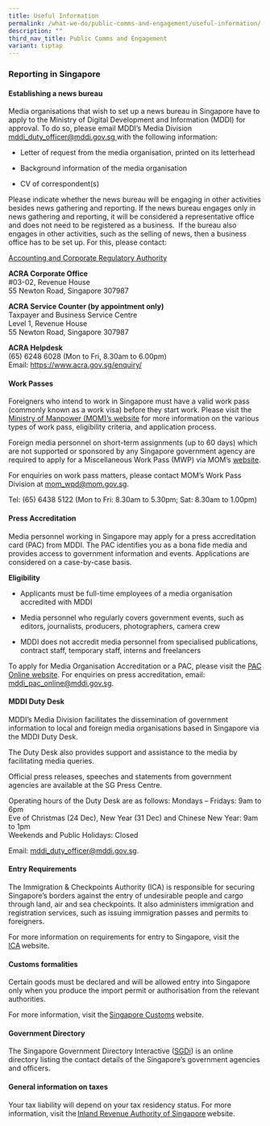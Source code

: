 ```yaml
---
title: Useful Information
permalink: /what-we-do/public-comms-and-engagement/useful-information/
description: ""
third_nav_title: Public Comms and Engagement
variant: tiptap
---
```

<h3>Reporting in Singapore</h3>
<h4>Establishing a news bureau</h4>
<p>Media organisations that wish to set up a news bureau in Singapore have
to apply to the Ministry of Digital Development and Information (MDDI)
for approval. To do so, please email MDDI’s Media Division <a href="mailto:mddi_duty_officer@mddi.gov.sg" rel="noopener noreferrer nofollow" target="_blank">mddi_duty_officer@mddi.gov.sg </a>with
the following information:</p>
<ul data-tight="true" class="tight">
<li>
<p>Letter of request from the media organisation, printed on its letterhead</p>
</li>
<li>
<p>Background information of the media organisation</p>
</li>
<li>
<p>CV of correspondent(s)</p>
</li>
</ul>
<p>Please indicate whether the news bureau will be engaging in other activities
besides news gathering and reporting. If the news bureau engages only in
news gathering and reporting, it will be considered a representative office
and does not need to be registered as a business.&nbsp; If the bureau also
engages in other activities, such as the selling of news, then a business
office has to be set up. For this, please contact:</p>
<p><a href="https://www.acra.gov.sg/" rel="noopener noreferrer nofollow" target="_blank">Accounting and Corporate Regulatory Authority</a>
</p>
<p><strong>ACRA Corporate Office</strong> 
<br>#03-02, Revenue House&nbsp;
<br>55 Newton Road, Singapore 307987</p>
<p><strong>ACRA Service Counter (by appointment only)</strong> 
<br>Taxpayer and Business Service Centre
<br>Level 1, Revenue House
<br>55 Newton Road, Singapore 307987</p>
<p><strong>ACRA Helpdesk</strong> 
<br>(65) 6248 6028 (Mon to Fri, 8.30am to 6.00pm)
<br>Email:&nbsp;<a href="https://www.acra.gov.sg/enquiry/" rel="noopener noreferrer nofollow" target="_blank">https://www.acra.gov.sg/enquiry/</a>
</p>
<h4>Work Passes</h4>
<p>Foreigners who intend to work in Singapore must have a valid work pass
(commonly known as a work visa) before they start work. Please visit the&nbsp;
<a href="https://www.mom.gov.sg/passes-and-permits" rel="noopener noreferrer nofollow" target="_blank">Ministry of Manpower (MOM)’s website</a>&nbsp;for more information on
the various types of work pass, eligibility criteria, and application process.</p>
<p>Foreign media personnel on short-term assignments (up to 60 days) which
are not supported or sponsored by any Singapore government agency are required
to apply for a Miscellaneous Work Pass (MWP) via MOM’s&nbsp;<a href="http://www.mom.gov.sg/passes-and-permits/miscellaneous-work-pass/apply-for-a-pass" rel="noopener noreferrer nofollow" target="_blank">website</a>.</p>
<p>For enquiries on work pass matters, please contact MOM’s Work Pass Division
at&nbsp;<a href="mailto:mom_wpd@mom.gov.sg" rel="noopener noreferrer nofollow" target="_blank">mom_wpd@mom.gov.sg</a>.</p>
<p>Tel: (65) 6438 5122 (Mon to Fri: 8.30am to 5.30pm; Sat: 8.30am to 1.00pm)</p>
<h4>Press Accreditation</h4>
<p>Media personnel working in Singapore may apply for a press accreditation
card (PAC) from MDDI. The PAC identifies you as a bona fide media and provides
access to government information and events. Applications are considered
on a case-by-case basis.</p>
<p><strong>Eligibility</strong>
</p>
<ul data-tight="true" class="tight">
<li>
<p>Applicants must be full-time employees of a media organisation accredited
with MDDI</p>
</li>
<li>
<p>Media personnel who regularly covers government events, such as editors,
journalists, producers, photographers, camera crew</p>
</li>
<li>
<p>MDDI does not accredit media personnel from specialised publications,
contract staff, temporary staff, interns and freelancers</p>
</li>
</ul>
<p>To apply for Media Organisation Accreditation or a PAC, please visit the
<a href="http://paconline.gov.sg" rel="noopener noreferrer nofollow" target="_blank">PAC Online&nbsp;website</a>. For enquiries on press accreditation, email:&nbsp;
<a href="mailto:MDDI_PAC_Online@mddi.gov.sg" rel="noopener noreferrer nofollow" target="_blank">mddi_pac_online@mddi.gov.sg</a>.</p>
<h4>MDDI Duty Desk</h4>
<p>MDDI’s Media Division facilitates the dissemination of government information
to local and foreign media organisations based in Singapore via the MDDI
Duty Desk.</p>
<p>The Duty Desk also provides support and assistance to the media by facilitating
media queries.</p>
<p>Official press releases, speeches and statements from government agencies
are available at the&nbsp;SG Press Centre.</p>
<p>Operating hours of the Duty Desk are as follows: Mondays – Fridays: 9am
to 6pm &nbsp;
<br>Eve of Christmas (24 Dec), New Year (31 Dec) and Chinese New Year: 9am
to 1pm &nbsp;
<br>Weekends and Public Holidays: Closed</p>
<p>Email:&nbsp;<a href="mailto:mci_duty_officer@mci.gov.sg" rel="noopener noreferrer nofollow" target="_blank">mddi_duty_officer@mddi.gov.sg</a>.</p>
<h4>Entry Requirements</h4>
<p>The Immigration &amp; Checkpoints Authority (ICA) is responsible for securing
Singapore’s borders against the entry of undesirable people and cargo through
land, air and sea checkpoints. It also administers immigration and registration
services, such as issuing immigration passes and permits to foreigners.</p>
<p>For more information on requirements for entry to Singapore, visit the
<a href="https://www.ica.gov.sg/" rel="noopener noreferrer nofollow" target="_blank">ICA</a> website.</p>
<h4>Customs formalities</h4>
<p>Certain goods must be declared and will be allowed entry into Singapore
only when you produce the import permit or authorisation from the relevant
authorities.</p>
<p>For more information, visit the <a href="https://www.customs.gov.sg/individuals/going-through-customs/arrivals" rel="noopener noreferrer nofollow" target="_blank">Singapore Customs</a> website.</p>
<h4>Government Directory</h4>
<p>The Singapore Government Directory Interactive (<a href="http://www.sgdi.gov.sg/" rel="noopener noreferrer nofollow" target="_blank">SGDi</a>) is an online directory listing
the contact details of the Singapore’s government agencies and officers.</p>
<h4>General information on taxes</h4>
<p>Your tax liability will depend on your tax residency status. For more
information, visit the <a href="https://www.iras.gov.sg/" rel="noopener noreferrer nofollow" target="_blank">Inland Revenue Authority of Singapore</a> website.</p>